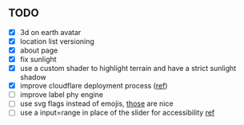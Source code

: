 

## TODO

- [x] 3d on earth avatar
- [x] location list versioning
- [x] about page
- [x] fix sunlight
- [x] use a custom shader to highlight terrain and have a strict sunlight shadow
- [x] improve cloudflare deployment process ([ref](https://medium.com/swlh/using-cloudflare-workers-and-github-actions-to-deploy-statically-generated-sites-c96b502d49c4))
- [ ] improve label phy engine
- [ ] use svg flags instead of emojis, [those](https://www.npmjs.com/package/country-flag-icons) are nice
- [ ] use a input=range in place of the slider for accessibility [ref](https://developer.mozilla.org/en-US/docs/Web/Accessibility/ARIA/Roles/slider_role)